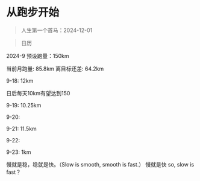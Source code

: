 # 从跑步开始

>人生第一个首马：2024-12-01

>日历

2024-9
预设跑量：150km

当前月跑量: 85.8km
离目标还差: 64.2km

9-18: 12km

日后每天10km有望达到150

9-19: 10.25km

9-20:

9-21: 11.5km

9-22: 

9-23: 1km

慢就是稳，稳就是快。（Slow is smooth, smooth is fast.）
慢就是快  so, slow is fast？